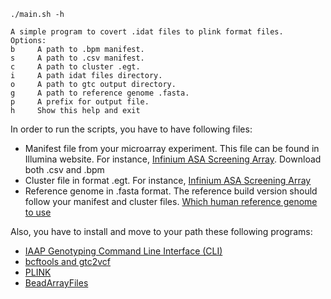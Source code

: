 `./main.sh -h`
```
A simple program to covert .idat files to plink format files.
Options:
b     A path to .bpm manifest.
s     A path to .csv manifest.
c     A path to cluster .egt.
i     A path idat files directory.
o     A path to gtc output directory.
g     A path to reference genome .fasta.
p     A prefix for output file.
h     Show this help and exit
```

In order to run the scripts, you have to have following files:
- Manifest file from your microarray experiment. This file can be found in Illumina website. For instance, [Infinium ASA Screening Array](https://support.illumina.com/array/array_kits/infinium-asian-global-screening-array/downloads.html). Download both .csv and .bpm
- Cluster file in format .egt. For instance, [Infinium ASA Screening Array](https://support.illumina.com/array/array_kits/infinium-asian-global-screening-array/downloads.html)
- Reference genome in .fasta format. The reference build version should follow your manifest and cluster files. [Which human reference genome to use](https://lh3.github.io/2017/11/13/which-human-reference-genome-to-use)

Also, you have to install and move to your path these following programs:
- [IAAP Genotyping Command Line Interface (CLI)](https://support.illumina.com/downloads/iaap-genotyping-cli.html)
- [bcftools and gtc2vcf](https://github.com/freeseek/gtc2vcf)
- [PLINK](https://www.cog-genomics.org/plink/2.0/)
- [BeadArrayFiles](https://github.com/Illumina/BeadArrayFiles)




